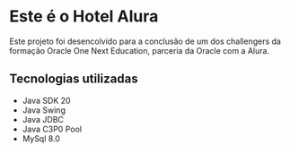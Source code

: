 <h1> Este é o Hotel Alura</h1>
<p> Este projeto foi desencolvido para a conclusão de um dos challengers da formação Oracle One Next Education, parceria da Oracle com a Alura.</p>

<h2>Tecnologias utilizadas</h2>
<ul>
 <li>Java SDK 20</li>
 <li>Java Swing</li>
 <li>Java JDBC</li>
 <li>Java C3P0 Pool</li>
 <li>MySql 8.0</li>
</ul>


 
